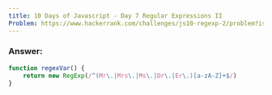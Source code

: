 ```yaml
---
title: 10 Days of Javascript - Day 7 Regular Expressions II
Problem: https://www.hackerrank.com/challenges/js10-regexp-2/problem?isFullScreen=true
---
```


### **Answer:**

```js
function regexVar() {
	return new RegExp(/^(Mr\.|Mrs\.|Ms\.|Dr\.|Er\.)[a-zA-Z]+$/)
}
```

<!-- **Explanation** -->
